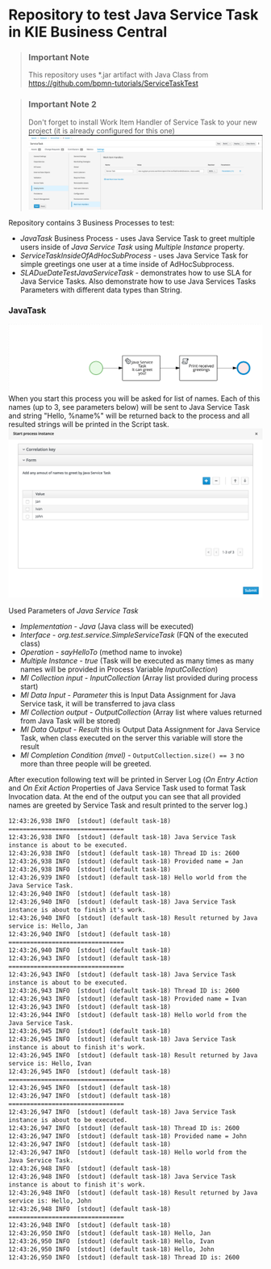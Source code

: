 Repository to test Java Service Task in KIE Business Central
============================================================

> ### Important Note
> This repository uses *.jar artifact with Java Class from https://github.com/bpmn-tutorials/ServiceTaskTest

> ### Important Note 2
> Don't forget to install Work Item Handler of Service Task to your new project (it is already configured for this one)
> ![](./images/WorkItemHandlerRegistration.png) 

Repository contains  3 Business Processes to test:
* *JavaTask* Business Process - uses Java Service Task to greet multiple users inside of _Java Service Task_ using *Multiple Instance* property.
* *ServiceTaskInsideOfAdHocSubProcess* - uses Java Service Task for simple greetings one user at a time inside of AdHocSubprocess.
* *SLADueDateTestJavaServiceTask* - demonstrates how to use SLA for Java Service Tasks. Also demonstrate how to use Java Services Tasks Parameters with different data types than String.

### JavaTask

![](src/main/resources/com/myspace/servicetask/ServiceTask.JavaTask-svg.svg)
When you start this process you will be asked for list of names. Each of this names (up to 3, see parameters below) will be sent to Java Service Task and string "Hello, %name%" will be returned back to the process and all resulted strings will be printed in the Script task.
![](./images/TaskStartup.png)
  
Used Parameters of _Java Service Task_
* *Implementation* - _Java_ (Java class will be executed)
* *Interface* - _org.test.service.SimpleServiceTask_ (FQN of the executed class)
* *Operation* - _sayHelloTo_ (method name to invoke)
* *Multiple Instance* - _true_ (Task will be executed as many times as many names will be provided in Process Variable _InputCollection_)
* *MI Collection input* - _InputCollection_ (Array list provided during process start)
* *MI Data Input* - _Parameter_ this is Input Data Assignment for Java Service task, it will be transferred to java class
* *MI Collection output* - _OutputCollection_ (Array list where values returned from Java Task will be stored)
* *MI Data Output* - _Result_ this is Output Data Assignment for Java Service Task, when class executed on the server this variable will store the result
* *MI Completion Condition (mvel)* - `OutputCollection.size() == 3` no more than three people will be greeted.

After execution following text will be printed in Server Log (*On Entry Action* and *On Exit Action* Properties of Java Service Task used to format Task Invocation data. At the end of the output you can see that all provided names are greeted by Service Task and result printed to the server log.)
```console
12:43:26,938 INFO  [stdout] (default task-18) ================================
12:43:26,938 INFO  [stdout] (default task-18) Java Service Task instance is about to be executed.
12:43:26,938 INFO  [stdout] (default task-18) Thread ID is: 2600
12:43:26,938 INFO  [stdout] (default task-18) Provided name = Jan
12:43:26,938 INFO  [stdout] (default task-18)
12:43:26,939 INFO  [stdout] (default task-18) Hello world from the Java Service Task.
12:43:26,940 INFO  [stdout] (default task-18)
12:43:26,940 INFO  [stdout] (default task-18) Java Service Task instance is about to finish it's work.
12:43:26,940 INFO  [stdout] (default task-18) Result returned by Java service is: Hello, Jan
12:43:26,940 INFO  [stdout] (default task-18) ================================
12:43:26,940 INFO  [stdout] (default task-18)
12:43:26,943 INFO  [stdout] (default task-18) ================================
12:43:26,943 INFO  [stdout] (default task-18) Java Service Task instance is about to be executed.
12:43:26,943 INFO  [stdout] (default task-18) Thread ID is: 2600
12:43:26,943 INFO  [stdout] (default task-18) Provided name = Ivan
12:43:26,943 INFO  [stdout] (default task-18)
12:43:26,944 INFO  [stdout] (default task-18) Hello world from the Java Service Task.
12:43:26,945 INFO  [stdout] (default task-18)
12:43:26,945 INFO  [stdout] (default task-18) Java Service Task instance is about to finish it's work.
12:43:26,945 INFO  [stdout] (default task-18) Result returned by Java service is: Hello, Ivan
12:43:26,945 INFO  [stdout] (default task-18) ================================
12:43:26,945 INFO  [stdout] (default task-18)
12:43:26,947 INFO  [stdout] (default task-18) ================================
12:43:26,947 INFO  [stdout] (default task-18) Java Service Task instance is about to be executed.
12:43:26,947 INFO  [stdout] (default task-18) Thread ID is: 2600
12:43:26,947 INFO  [stdout] (default task-18) Provided name = John
12:43:26,947 INFO  [stdout] (default task-18)
12:43:26,947 INFO  [stdout] (default task-18) Hello world from the Java Service Task.
12:43:26,948 INFO  [stdout] (default task-18)
12:43:26,948 INFO  [stdout] (default task-18) Java Service Task instance is about to finish it's work.
12:43:26,948 INFO  [stdout] (default task-18) Result returned by Java service is: Hello, John
12:43:26,948 INFO  [stdout] (default task-18) ================================
12:43:26,948 INFO  [stdout] (default task-18)
12:43:26,950 INFO  [stdout] (default task-18) Hello, Jan
12:43:26,950 INFO  [stdout] (default task-18) Hello, Ivan
12:43:26,950 INFO  [stdout] (default task-18) Hello, John
12:43:26,950 INFO  [stdout] (default task-18) Thread ID is: 2600
```